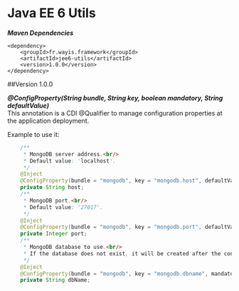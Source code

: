 # Java EE 6 Utils
**_Maven Dependencies_**<br/>
```
<dependency>
    <groupId>fr.wayis.framework</groupId>
    <artifactId>jee6-utils</artifactId>
    <version>1.0.0</version>
</dependency>
```
##Version 1.0.0

**_@ConfigProperty(String bundle, String key, boolean mandatory, String defaultValue)_**<br/>
This annotation is a CDI @Qualifier to manage configuration properties at the application deployment.

Example to use it:
```java
    /**
     * MongoDB server address.<br/>
     * Default value: 'localhost'.
     */
    @Inject
    @ConfigProperty(bundle = "mongodb", key = "mongodb.host", defaultValue = "localhost")
    private String host;
    /**
     * MongoDB port.<br/>
     * Default value: '27017'.
     */
    @Inject
    @ConfigProperty(bundle = "mongodb", key = "mongodb.port", defaultValue = "27017")
    private Integer port;
    /**
     * MongoDB database to use.<br/>
     * If the database does not exist, it will be created after the construction of this singleton EJB class
     */
    @Inject
    @ConfigProperty(bundle = "mongodb", key = "mongodb.dbname", mandatory = true)
    private String dbName;
```
